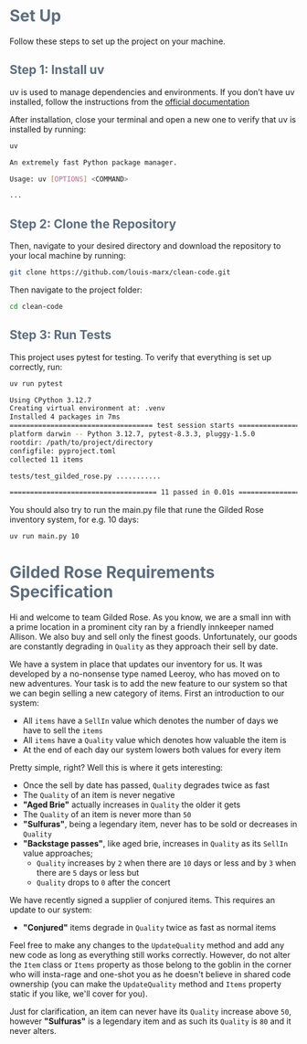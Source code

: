 # <span style="color:#5D6D7E;">Set Up</span>

Follow these steps to set up the project on your machine.

## <span style="color:#5D6D7E;">Step 1: Install uv</span>

uv is used to manage dependencies and environments. If you don’t have uv installed, follow the instructions from the [official documentation](https://docs.astral.sh/uv/getting-started/installation/)

After installation, close your terminal and open a new one to verify that uv is installed by running:

```bash
uv
```
```bash
An extremely fast Python package manager.

Usage: uv [OPTIONS] <COMMAND>

...
```

## <span style="color:#5D6D7E;">Step 2: Clone the Repository</span>

Then, navigate to your desired directory and download the repository to your local machine by running:

```bash
git clone https://github.com/louis-marx/clean-code.git
````

Then navigate to the project folder:

```bash
cd clean-code
```

## <span style="color:#5D6D7E;">Step 3: Run Tests</span>

This project uses pytest for testing. To verify that everything is set up correctly, run:

```bash
uv run pytest
```
```bash
Using CPython 3.12.7
Creating virtual environment at: .venv
Installed 4 packages in 7ms
=================================== test session starts ====================================
platform darwin -- Python 3.12.7, pytest-8.3.3, pluggy-1.5.0
rootdir: /path/to/project/directory
configfile: pyproject.toml
collected 11 items                                                 

tests/test_gilded_rose.py ...........                                                 [100%]

==================================== 11 passed in 0.01s ====================================
```

You should also try to run the main.py file that rune the Gilded Rose inventory system, for e.g. 10 days:

```
uv run main.py 10
```

# <span style="color:#5D6D7E;">Gilded Rose Requirements Specification</span>

Hi and welcome to team Gilded Rose. As you know, we are a small inn with a prime location in a
prominent city ran by a friendly innkeeper named Allison. We also buy and sell only the finest goods.
Unfortunately, our goods are constantly degrading in `Quality` as they approach their sell by date.

We have a system in place that updates our inventory for us. It was developed by a no-nonsense type named
Leeroy, who has moved on to new adventures. Your task is to add the new feature to our system so that
we can begin selling a new category of items. First an introduction to our system:

- All `items` have a `SellIn` value which denotes the number of days we have to sell the `items`
- All `items` have a `Quality` value which denotes how valuable the item is
- At the end of each day our system lowers both values for every item

Pretty simple, right? Well this is where it gets interesting:

- Once the sell by date has passed, `Quality` degrades twice as fast
- The `Quality` of an item is never negative
- __"Aged Brie"__ actually increases in `Quality` the older it gets
- The `Quality` of an item is never more than `50`
- __"Sulfuras"__, being a legendary item, never has to be sold or decreases in `Quality`
- __"Backstage passes"__, like aged brie, increases in `Quality` as its `SellIn` value approaches;
	- `Quality` increases by `2` when there are `10` days or less and by `3` when there are `5` days or less but
	- `Quality` drops to `0` after the concert

We have recently signed a supplier of conjured items. This requires an update to our system:

- __"Conjured"__ items degrade in `Quality` twice as fast as normal items

Feel free to make any changes to the `UpdateQuality` method and add any new code as long as everything
still works correctly. However, do not alter the `Item` class or `Items` property as those belong to the
goblin in the corner who will insta-rage and one-shot you as he doesn't believe in shared code
ownership (you can make the `UpdateQuality` method and `Items` property static if you like, we'll cover
for you).

Just for clarification, an item can never have its `Quality` increase above `50`, however __"Sulfuras"__ is a
legendary item and as such its `Quality` is `80` and it never alters.
